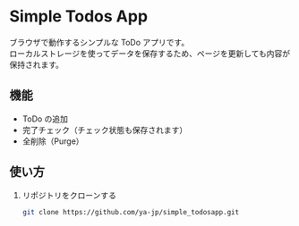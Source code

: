 # Simple Todos App

ブラウザで動作するシンプルな ToDo アプリです。  
ローカルストレージを使ってデータを保存するため、ページを更新しても内容が保持されます。

## 機能
- ToDo の追加
- 完了チェック（チェック状態も保存されます）
- 全削除（Purge）

## 使い方
1. リポジトリをクローンする  
   ```bash
   git clone https://github.com/ya-jp/simple_todosapp.git

